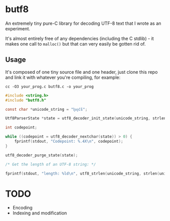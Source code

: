 # butf8

An extremely tiny pure-C library for decoding UTF-8 text that I wrote as an experiment.

It's almost entirely free of any dependencies (including the C stdlib) - it makes one call to `malloc()` but that can very easily be gotten rid of.

## Usage

It's composed of one tiny source file and one header, just clone this repo and link it with whatever you're compiling, for example: 

```
cc -O3 your_prog.c butf8.c -o your_prog
```

```c
#include <string.h>
#include "butf8.h"

const char *unicode_string = "ǉǌćš";

Utf8ParserState *state = utf8_decoder_init_state(unicode_string, strlen(unicode_string));

int codepoint;

while ((codepoint = utf8_decoder_nextchar(state)) > 0) {
    fprintf(stdout, "Codepoint: %.4X\n", codepoint);
}

utf8_decoder_purge_state(state);

/* Get the length of an UTF-8 string: */

fprintf(stdout, "length: %ld\n", utf8_strlen(unicode_string, strlen(unicode_string)));
```

# TODO

* Encoding
* Indexing and modification
